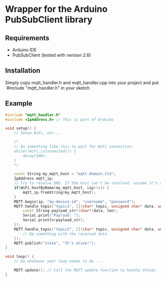 # Wrapper for the Arduino PubSubClient library

## Requirements
* Arduino IDE
* PubSubClient (tested with version 2.6)

## Installation
Simply copy mqtt_handler.h and mqtt_handler.cpp into your project and put `#include "mqtt_handler.h" in your sketch

## Example
```cpp
#include "mqtt_handler.h"
#include <IpAddress.h> // This is part of Arduino

void setup() {
    // Setup WiFi, etc...

    /*
    // Do something like this to wait for WiFi connection:
    while(!WiFi.isConnected()) {
        delay(100);
    }
    */

    const String my_mqtt_host = "mqtt.domain.tld";
    IpAddress mqtt_ip;
    // Try to resolve DNS. If the host can't be resolved, assume it's an IP address.
    if(WiFi.hostByName(my_mqtt_host, &ip)!=1) {
        mqtt_ip.fromString(my_mqtt_host);
    }
    MQTT.begin(ip, "my-device-id", "username", "password");
    MQTT.handle_topic("topic1", [](char* topic, unsigned char* data, unsigned int len) {
        const String payload_str((char*)data, len);
        Serial.print("Payload: ");
        Serial.println(payload_str);
    });
    MQTT.handle_topic("topic2", [](char* topic, unsigned char* data, unsigned int len) {
        // Dp something with the received data
    });
    MQTT.publish("state", "It's alive!");
}

void loop() {
    // Do whatever your loop needs to do ...

    MQTT.update(); // Call the MQTT update function to handle things.
}

```

